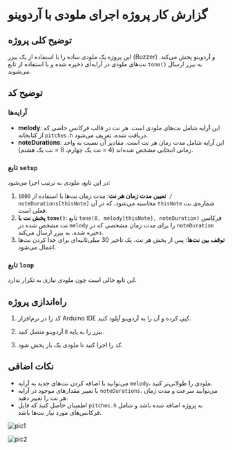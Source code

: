 # گزارش کار پروژه اجرای ملودی با آردوینو

## توضیح کلی پروژه
این پروژه یک ملودی ساده را با استفاده از یک بیزر (Buzzer) و آردوینو پخش می‌کند. نت‌های ملودی در آرایه‌ای ذخیره شده و با استفاده از تابع `tone()` به بیزر ارسال می‌شوند.

## توضیح کد

### آرایه‌ها
- **melody**: این آرایه شامل نت‌های ملودی است. هر نت در قالب فرکانس خاصی که از کتابخانه `pitches.h` دریافت شده، تعریف می‌شود.
- **noteDurations**: این آرایه شامل مدت زمان هر نت است. مقادیر آن نسبت به واحد زمانی انتخابی مشخص شده‌اند (4 = نت یک چهارم، 8 = نت یک هشتم).

### تابع `setup`
در این تابع، ملودی به ترتیب اجرا می‌شود:
1. **تعیین مدت زمان هر نت**: مدت زمان نت‌ها با استفاده از `1000 / noteDurations[thisNote]` محاسبه می‌شود، که در آن `thisNote` شماره‌ی نت فعلی است.
2. **پخش نت با `tone()`**: تابع `tone(8, melody[thisNote], noteDuration)` فرکانس نت مشخص شده در `melody` را برای مدت زمان مشخصی که در `noteDuration` ذخیره شده، به بیزر ارسال می‌کند.
3. **توقف بین نت‌ها**: پس از پخش هر نت، یک تاخیر 30 میلی‌ثانیه‌ای برای جدا کردن نت‌ها اعمال می‌شود.

### تابع `loop`
این تابع خالی است چون ملودی نیازی به تکرار ندارد.

## راه‌اندازی پروژه
1. کد را در نرم‌افزار Arduino IDE کپی کرده و آن را به آردوینو آپلود کنید.

2. بیزر را به پایه `8` آردوینو متصل کنید.
3. کد را اجرا کنید تا ملودی یک بار پخش شود.

## نکات اضافی
- می‌توانید با اضافه کردن نت‌های جدید به آرایه `melody`، ملودی را طولانی‌تر کنید.
- با تغییر مقدارهای موجود در آرایه `noteDurations`، می‌توانید سرعت و مدت زمان هر نت را تغییر دهید.
- اطمینان حاصل کنید که فایل `pitches.h` به پروژه اضافه شده باشد و شامل فرکانس‌های مورد نیاز نت‌ها باشد.

![pic1](https://github.com/user-attachments/assets/1b6d8d7c-8a73-412a-b0f0-4b61105a79f7)

![pic2](https://github.com/user-attachments/assets/d74f2457-0095-48fe-a306-6f616334c568)
